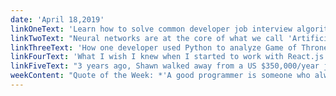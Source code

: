 ```yaml
---
date: 'April 18,2019'
linkOneText: 'Learn how to solve common developer job interview algorithm challenges in this free course from a professional developer interview coach (5 hour watch): https://www.freecodecamp.org/news/master-your-coding-interview'
linkTwoText: "Neural networks are at the core of what we call 'Artificial Intelligence.' Learn about convolutional and recurrent neural networks, and deep learning in this free course (4 hour watch): https://www.freecodecamp.org/news/how-deep-neural-networks-work"
linkThreeText: 'How one developer used Python to analyze Game of Thrones (19 minute read): https://medium.freecodecamp.org/503a96028ce6'
linkFourText: 'What I wish I knew when I started to work with React.js (5 minute read): https://medium.freecodecamp.org/3ba36107fd13'
linkFiveText: "3 years ago, Shawn walked away from a US $350,000/year job in finance to learn to code with freeCodeCamp. Today he's a developer at Netlify, and he runs the official ReactJS subreddit. I interviewed him about his coding journey (2 hour listen): https://www.freecodecamp.org/news/shawn-wang-podcast-interview"
weekContent: "Quote of the Week: *'A good programmer is someone who always looks both ways before crossing a one-way street.'* — Doug Linder"
---
```

